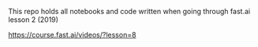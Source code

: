 This repo holds all notebooks and code written when going through
fast.ai lesson 2 (2019)

https://course.fast.ai/videos/?lesson=8
